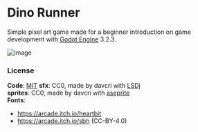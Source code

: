 # Dino Runner

Simple pixel art game made for a beginner introduction on game development with [Godot Engine](https://godotengine.org/) 3.2.3.

![image](https://user-images.githubusercontent.com/6860637/100506514-66279b00-316d-11eb-85a2-082a57fc62ce.png)

### License

**Code**: [MIT](https://github.com/crystal-bit/dino-runner/blob/main/LICENSE)
**sfx**: CC0, made by davcri with [LSDj](https://www.littlesounddj.com/lsd/index.php)  
**sprites**: CC0, made by davcri with [aseprite](https://www.aseprite.org/)  
**Fonts**:
- https://arcade.itch.io/heartbit
- https://arcade.itch.io/sbh (CC-BY-4.0)

